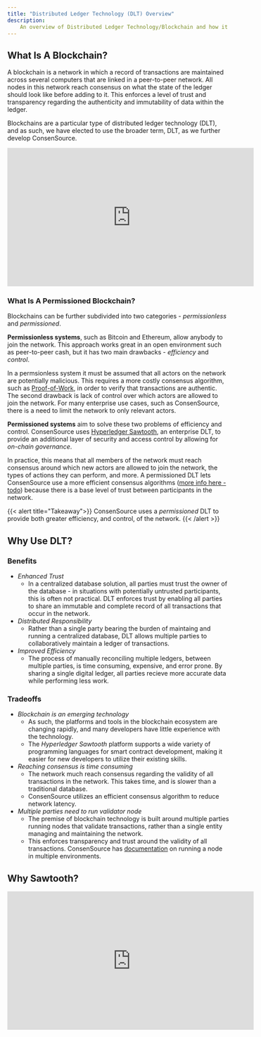 ```yaml
---
title: "Distributed Ledger Technology (DLT) Overview"
description: 
    An overview of Distributed Ledger Technology/Blockchain and how it is leveraged in ConsenSource
---
```


## What Is A Blockchain?

A blockchain is a network in which a record of transactions are maintained across several computers that are linked in a peer-to-peer network. All nodes in this network reach consensus on what the state of the ledger should look like before adding to it. This enforces a level of  trust and transparency regarding the authenticity and immutability of data within the ledger.

Blockchains are a particular type of distributed ledger technology (DLT), and as such, we have elected to use the broader term, DLT, as we further develop ConsenSource.

<iframe width="560" height="315" src="https://www.youtube.com/embed/3xGLc-zz9cA" frameborder="0" allow="accelerometer; autoplay; encrypted-media; gyroscope; picture-in-picture" allowfullscreen></iframe>

### What Is A Permissioned Blockchain?

Blockchains can be further subdivided into two categories - _permissionless_ and _permissioned_. 

**Permissionless systems**, such as Bitcoin and Ethereum, allow anybody to join the network. This approach works great in an open environment such as peer-to-peer cash, but it has two main drawbacks - _efficiency_ and _control_. 

In a permsionless system it must be assumed that all actors on the network are potentially malicious. This requires a more costly consensus algorithm, such as [Proof-of-Work](https://en.bitcoin.it/wiki/Proof_of_work), in order to verify that transactions are authentic. The second drawback is lack of control over which actors are allowed to join the network. For many enterprise use cases, such as ConsenSource, there is a need to limit the network to only relevant actors.

**Permissioned systems** aim to solve these two problems of efficiency and control. ConsenSource uses [Hyperledger Sawtooth](https://www.hyperledger.org/projects/sawtooth), an enterprise DLT, to provide an additional layer of security and access control by allowing for _on-chain governance_. 

In practice, this means that all members of the network must reach consensus around which new actors are allowed to join the network, the types of actions they can perform, and more. A permissioned DLT lets ConsenSource use a more efficient consensus algorithms ([more info here - todo](test.com)) because there is a base level of trust between participants in the network.

{{< alert title="Takeaway">}}
ConsenSource uses a _permissioned_ DLT to provide both greater efficiency, and control, of the network.
{{< /alert >}}

## Why Use DLT?

### Benefits

- _Enhanced Trust_
  - In a centralized database solution, all parties must trust the owner of the database - in situations with potentially untrusted participants, this is often not practical.
    DLT enforces trust by enabling all parties to share an immutable and complete record of all transactions that occur in the network.
- _Distributed Responsibility_
  - Rather than a single party bearing the burden of maintaing and running a centralized database, DLT allows multiple parties to collaboratively maintain a ledger of transactions.
- _Improved Efficiency_
  - The process of manually reconciling multiple ledgers, between multiple parties, is time consuming, expensive, and error prone. By sharing a single digital ledger, all parties recieve more 
    accurate data while performing less work.

### Tradeoffs

- _Blockchain is an emerging technology_
  - As such, the platforms and tools in the blockchain ecosystem are changing rapidly, and many developers have little experience with the technology.
  - The _Hyperledger Sawtooth_ platform supports a wide variety of programming languages for smart contract development, making it easier for new developers to utilize their existing skills.
- _Reaching consensus is time consuming_
  - The network much reach consensus regarding the validity of all transactions in the network. This takes time, and is slower than a traditional database.
  - ConsenSource utilizes an efficient consensus algorithm to reduce network latency.
- _Multiple parties need to run validator node_
  - The premise of blockchain technology is built around multiple parties running nodes that validate transactions, rather than a single entity managing and maintaining the network.
  - This enforces transparency and trust around the validity of all transactions. ConsenSource has [documentation](docs/getting-started/) on running a node in multiple environments.

## Why Sawtooth?

<iframe width="560" height="315" src="https://www.youtube.com/embed/3BVUiPQuv-w?start=28" frameborder="0" allow="accelerometer; autoplay; encrypted-media; gyroscope; picture-in-picture" allowfullscreen></iframe>
